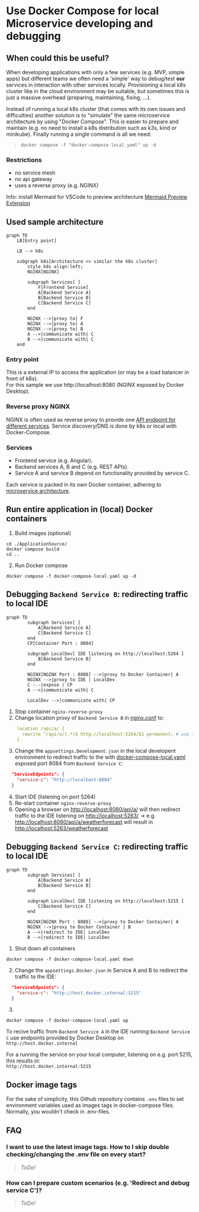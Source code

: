 # Use Docker Compose for local Microservice developing and debugging

## When could this be useful?

When developing applications with only a few services (e.g. MVP, simple apps) but different teams we often need a 'simple' way to debug/test **our** services in interaction with other services locally. Provisioning a local k8s cluster like in the cloud environment may be suitable, but sometimes this is just a massive overhead (preparing, maintaining, fixing, ...).

Instead of running a local k8s cluster (that comes with its own issues and difficulties) another solution is to "simulate" the same microservice architecture by using "Docker Compose". This is easier to prepare and maintain (e.g. no need to install a k8s distribution such as k3s, kind or minikube). Finally running a single command is all we need:

> ```shell
> docker compose -f "docker-compose-local.yaml" up -d
> ```



### Restrictions
- no service mesh
- no api gateway
- uses a reverse proxy (e.g. NGINX)

Info: install Mermaid for VSCode to preview architecture [Mermaid Preview Extension](https://marketplace.visualstudio.com/items?itemName=bierner.markdown-mermaid)

## Used sample architecture

```mermaid
graph TD
    LB[Entry point]

    LB --> k8s

    subgraph k8s[Architecture >> similar the k8s cluster]
        style k8s align:left;
        NGINX[NGINX]

        subgraph Services[ ]
            F[Frontend Service]
            A[Backend Service A]
            B[Backend Service B]
            C[Backend Service C]
        end

        NGINX -->|proxy to| F
        NGINX -->|proxy to| A
        NGINX -->|proxy to| B
        A -->|communicate with| C
        B -->|communicate with| C
    end
```

### Entry point

This is a external IP to access the application (or may be a load balancer in front of k8s).  
For this sample we use http://localhost:8080 (NGINX exposed by Docker Desktop).

### Reverse proxy NGINX 

NGINX is often used as reverse proxy to provide one [API endpoint for different services](https://www.nginx.com/blog/deploying-nginx-plus-as-an-api-gateway-part-1/). Service discovery/DNS is done by k8s or local with Docker-Compose.

### Services

- Frontend service (e.g. Angular). 
- Backend services A, B and C (e.g. REST APIs).
- Service A and service B depend on functionality provided by service C.

Each service is packed in its own Docker container, adhering to [microservice architecture](https://learn.microsoft.com/en-us/dotnet/architecture/microservices/architect-microservice-container-applications/).

## Run entire application in (local) Docker containers
1. Build images (optional)
```shell
cd ./ApplicationSource/
docker compose build
cd ..
```
2. Run Docker compose
```shell
docker compose -f docker-compose-local.yaml up -d
```

## Debugging `Backend Service B`: redirecting traffic to local IDE

```mermaid
graph TD
        subgraph Services[ ]
            A[Backend Service A]            
            C[Backend Service C]
        end
        CP[Container Port : 8084]

        subgraph LocalDev[ IDE listening on http://localhost:5264 ]
            B[Backend Service B]
        end

        NGINX[NGINX Port : 8080] -->|proxy to Docker Container| A
        NGINX -->|proxy to IDE | LocalDev
        C -.-|expose | CP
        A -->|communicate with| C
       
        LocalDev -->|communicate with| CP
```

1. Stop container `nginx-reverse-proxy`
2. Change location proxy of `Backend Service B` in [nginx.conf](nginx.conf) to:
```yaml
    location /api/a/ {
      rewrite ^/api/a/(.*)$ http://localhost:5264/$1 permanent; # use this for local redirection 
    }
```
3. Change the `appsettings.Development.json` in the local developent environment to redirect traffic to the with [docker-compose-local.yaml](docker-compose-local.yaml) exposed port 8084 from `Backend Service C`:
```json
  "ServiceEdpoints": {
    "service-c": "http://localhost:8084"
  }
```
4. Start IDE (listening on port 5264)
5. Re-start container `nginx-reverse-proxy`
6. Opening a browser on [http://localhost:8080/api/a/](http://localhost:8080/api/a/) will then redirect traffic to the IDE listening on [http://localhost:5263/](http://localhost:5263/) -> 
e.g. [http://localhost:8080/api/a/weatherforecast](http://localhost:8080/api/a/weatherforecast) will result in [http://localhost:5263/weatherforecast](http://localhost:5263/weatherforecast)



## Debugging `Backend Service C`: redirecting traffic to local IDE
```mermaid
graph TD
        subgraph Services[ ]
            A[Backend Service A]            
            B[Backend Service B]
        end

        subgraph LocalDev[ IDE listening on http://localhost:5215 ]
            C[Backend Service C]
        end

        NGINX[NGINX Port : 8080] -->|proxy to Docker Container| A
        NGINX -->|proxy to Docker Container | B
        A -->|redirect to IDE| LocalDev
        B -->|redirect to IDE| LocalDev
```
1. Shut down all containers
```shell
docker compose -f docker-compose-local.yaml down
```
2. Change the `appsettings.Docker.json` in Service A and B to redirect the traffic to the IDE:
```json
  "ServiceEdpoints": {
    "service-c": "http://host.docker.internal:5215"
  }
```
3. 
```shell
docker compose -f docker-compose-local.yaml up
```

To recive traffic from `Backend Service A` in the IDE running `Backend Service C` use endpoints provided by Docker Desktop on `http://host.docker.internal`

For a running the service on your local computer, listening on e.g. port 5215, this results in:  
`http://host.docker.internal:5215` 


## Docker image tags
For the sake of simplicity, this Github repository contains `.env` files to set environment variables used as images tags in docker-compose files. Normally, you wouldn't check in .env-files.

## FAQ

### I want to use the latest image tags. How to I skip double checking/changing the .env file on every start?

> *ToDo!*

### How can I prepare custom scenarios (e.g. 'Redirect and debug service C')?

> *ToDo!*
